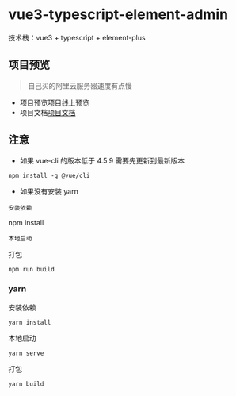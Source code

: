 # vue3-typescript-element-admin

技术栈：vue3 + typescript + element-plus

## 项目预览

> 自己买的阿里云服务器速度有点慢

- 项目预览[项目线上预览](http://jddk.ren:8088)
- 项目文档[项目文档](http://jddk.ren:8089)

## 注意

- 如果 vue-cli 的版本低于 4.5.9 需要先更新到最新版本

```
npm install -g @vue/cli
```

- 如果没有安装 yarn

```
安装依赖
```

npm install

```
本地启动
```

打包

```
npm run build
```

### yarn

安装依赖

```
yarn install
```

本地启动

```
yarn serve
```

打包

```
yarn build
```

